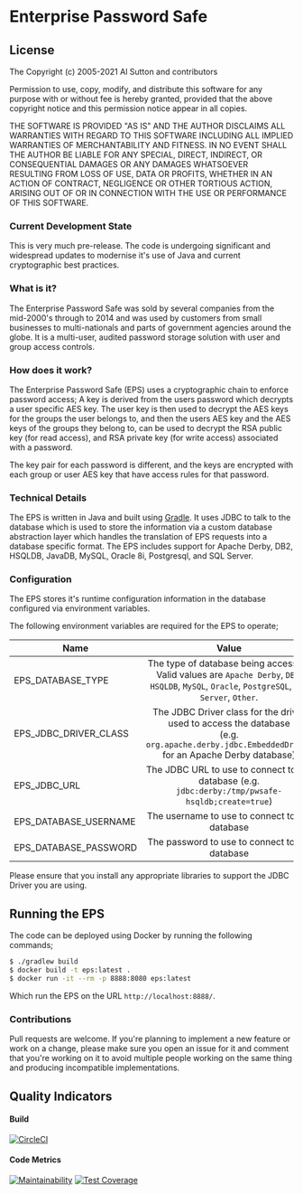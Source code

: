 # Enterprise Password Safe

## License

The Copyright (c) 2005-2021 Al Sutton and contributors

Permission to use, copy, modify, and distribute this software for any
purpose with or without fee is hereby granted, provided that the above
copyright notice and this permission notice appear in all copies.

THE SOFTWARE IS PROVIDED "AS IS" AND THE AUTHOR DISCLAIMS ALL WARRANTIES
WITH REGARD TO THIS SOFTWARE INCLUDING ALL IMPLIED WARRANTIES OF
MERCHANTABILITY AND FITNESS. IN NO EVENT SHALL THE AUTHOR BE LIABLE FOR
ANY SPECIAL, DIRECT, INDIRECT, OR CONSEQUENTIAL DAMAGES OR ANY DAMAGES
WHATSOEVER RESULTING FROM LOSS OF USE, DATA OR PROFITS, WHETHER IN AN
ACTION OF CONTRACT, NEGLIGENCE OR OTHER TORTIOUS ACTION, ARISING OUT OF
OR IN CONNECTION WITH THE USE OR PERFORMANCE OF THIS SOFTWARE.

### Current Development State

This is very much pre-release. The code is undergoing significant and widespread
updates to modernise it's use of Java and current cryptographic best practices.

### What is it?

The Enterprise Password Safe was sold by several companies from the mid-2000's through to 2014 and was used by customers from small businesses to multi-nationals and parts of government agencies around the globe. It is a multi-user, audited password storage solution with user and group access controls.

### How does it work?

The Enterprise Password Safe (EPS) uses a cryptographic chain to enforce password access; A key is derived from the users password which decrypts a user specific AES key. The user key is then used to decrypt the AES keys for the groups the user belongs to, and then the users AES key and the AES keys of the groups they belong to, can be used to decrypt the RSA public key (for read access), and RSA private key (for write access) associated with a password.

The key pair for each password is different, and the keys are encrypted with each group or user AES key that have access rules for that password.

### Technical Details

The EPS is written in Java and built using [Gradle](https://gradle.org). It uses JDBC to talk to the database which is used to store the information via a custom database abstraction layer which handles the translation of EPS requests into a database specific format. The EPS includes support for Apache Derby, DB2, HSQLDB, JavaDB, MySQL, Oracle 8i, Postgresql, and SQL Server.

### Configuration

The EPS stores it's runtime configuration information in the database configured via environment variables.

The following environment variables are required for the EPS to operate;

| Name | Value |
| ---- |:-----:|
| EPS_DATABASE_TYPE     | The type of database being accessed. <br/>Valid values are `Apache Derby`, `DB2`, `HSQLDB`, `MySQL`, `Oracle`, `PostgreSQL`, `SQL Server`, `Other`. |
| EPS_JDBC_DRIVER_CLASS | The JDBC Driver class for the driver used to access the database<br/>(e.g. `org.apache.derby.jdbc.EmbeddedDriver` for an Apache Derby database) |
| EPS_JDBC_URL          | The JDBC URL to use to connect to the database (e.g. `jdbc:derby:/tmp/pwsafe-hsqldb;create=true`) |
| EPS_DATABASE_USERNAME | The username to use to connect to the database |
| EPS_DATABASE_PASSWORD | The password to use to connect to the database |


Please ensure that you install any appropriate libraries to support the JDBC Driver you are using.


## Running the EPS

The code can be deployed using Docker by running the following commands;

```bash
$ ./gradlew build
$ docker build -t eps:latest .
$ docker run -it --rm -p 8888:8080 eps:latest
```

Which run the EPS on the URL `http://localhost:8888/`.

### Contributions

Pull requests are welcome. If you're planning to implement a new feature or work on a change, please make sure you open an issue for it and comment that you're working on it to avoid multiple people working on the same thing and producing incompatible implementations.

## Quality Indicators

#### Build
[![CircleCI](https://circleci.com/gh/alsutton/enterprisepasswordsafe/tree/main.svg?style=svg)](https://circleci.com/gh/alsutton/enterprisepasswordsafe/tree/main)

#### Code Metrics
[![Maintainability](https://api.codeclimate.com/v1/badges/6b1eb77eaef47517d783/maintainability)](https://codeclimate.com/github/alsutton/enterprisepasswordsafe/maintainability)
[![Test Coverage](https://api.codeclimate.com/v1/badges/6b1eb77eaef47517d783/test_coverage)](https://codeclimate.com/github/alsutton/enterprisepasswordsafe/test_coverage)

